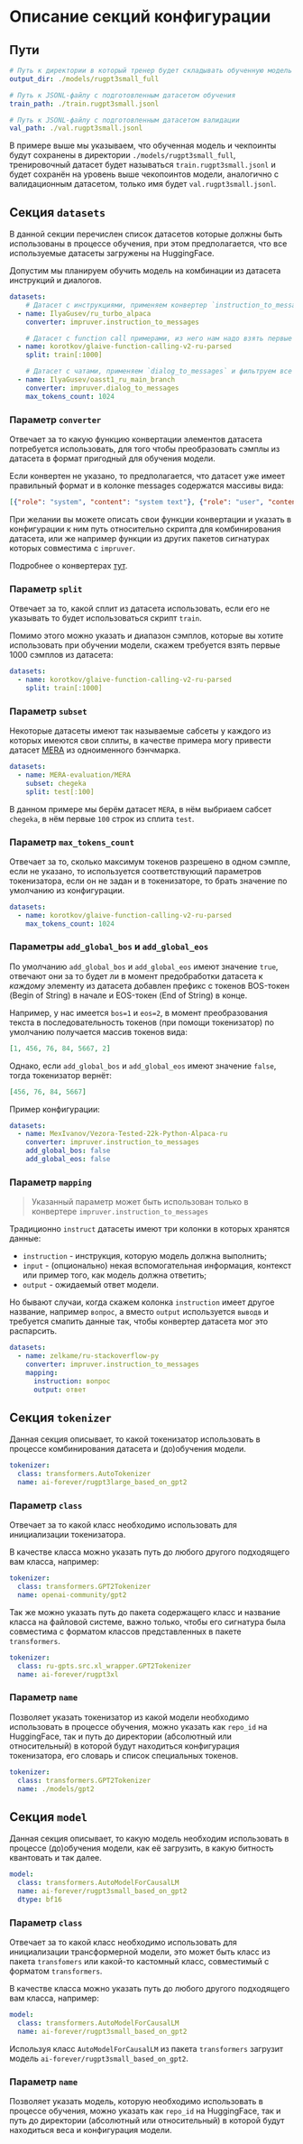 # Описание секций конфигурации

## Пути

```yml
# Путь к директории в который тренер будет складывать обученную модель и промежуточные результаты
output_dir: ./models/rugpt3small_full

# Путь к JSONL-файлу с подготовленным датасетом обучения
train_path: ./train.rugpt3small.jsonl

# Путь к JSONL-файлу с подготовленным датасетом валидации
val_path: ./val.rugpt3small.jsonl
```

В примере выше мы указываем, что обученная модель и чекпоинты будут сохранены в директории `./models/rugpt3small_full`,
тренировочный датасет будет называться `train.rugpt3small.jsonl` и будет сохранён на уровень выше чекопоинтов модели,
аналогично с валидационным датасетом, только имя будет `val.rugpt3small.jsonl`.

## Секция `datasets`

В данной секции перечислен список датасетов которые должны быть использованы в процессе обучения, при этом
предполагается, что все используемые датасеты загружены на HuggingFace.

Допустим мы планируем обучить модель на комбинации из датасета инструкций и диалогов.

```yaml
datasets:
    # Датасет с инструкциями, применяем конвертер `instruction_to_messages` 
  - name: IlyaGusev/ru_turbo_alpaca
    converter: impruver.instruction_to_messages

    # Датасет с function call примерами, из него нам надо взять первые 1000 элементов сплита train
  - name: korotkov/glaive-function-calling-v2-ru-parsed
    split: train[:1000]

    # Датасет с чатами, применяем `dialog_to_messages` и фильтруем все чаты, количество токенов в которых меньше 1024 токенов
  - name: IlyaGusev/oasst1_ru_main_branch
    converter: impruver.dialog_to_messages
    max_tokens_count: 1024
```

### Параметр `converter`

Отвечает за то какую функцию конвертации элементов датасета потребуется использовать, для того
чтобы преобразовать сэмплы из датасета в формат пригодный для обучения модели.

Если конвертен не указано, то предполагается, что датасет уже имеет правильный формат и в колонке messages содержатся
массивы вида:

```json lines
[{"role": "system", "content": "system text"}, {"role": "user", "content": "user text"}, {"role": "assistant", "content": "assistant text"}]
```

При желании вы можете описать свои функции конвертации и указать в конфигурации к ним путь относительно скрипта для
комбинирования датасета, или же например функции из других пакетов сигнатурах которых совместима с `impruver`.

Подробнее о конвертерах [тут](https://github.com/EvilFreelancer/impruver/wiki/Конвертер).

### Параметр `split`

Отвечает за то, какой сплит из датасета использовать, если его не указывать то будет использоваться скрипт `train`.

Помимо этого можно указать и диапазон сэмплов, которые вы хотите использовать при обучении модели, скажем требуется
взять первые 1000 сэмплов из датасета:

```yml
datasets:
  - name: korotkov/glaive-function-calling-v2-ru-parsed
    split: train[:1000]
```

### Параметр `subset`

Некоторые датасеты имеют так называемые сабсеты у каждого из которых имеются свои сплиты, в качестве примера
могу привести датасет [MERA](https://huggingface.co/datasets/MERA-evaluation/MERA) из одноименного бэнчмарка.

```yml
datasets:
  - name: MERA-evaluation/MERA
    subset: chegeka
    split: test[:100]
```

В данном примере мы берём датасет `MERA`, в нём выбриаем сабсет `chegeka`, в нём первые `100` строк из сплита `test`.

### Параметр `max_tokens_count`

Отвечает за то, сколько максимум токенов разрешено в одном сэмпле, если не указано, то используется соответствующий
параметров токенизатора, если он не задан и в токенизаторе, то брать значение по умолчанию из конфигурации.

```yaml
datasets:
  - name: korotkov/glaive-function-calling-v2-ru-parsed
    max_tokens_count: 1024
```

### Параметры `add_global_bos` и `add_global_eos`  

По умолчанию `add_global_bos` и `add_global_eos` имеют значение `true`, отвечают они за то будет ли в момент
предобработки датасета к _каждому_ элементу из датасета добавлен префикс с токенов BOS-токен (Begin of String)
в начале и EOS-токен (End of String) в конце.

Например, у нас имеется `bos=1` и `eos=2`, в момент преобразования текста в последовательность токенов
(при помощи токенизатор) по умолчанию получается массив токенов вида:

```json
[1, 456, 76, 84, 5667, 2]
```

Однако, если `add_global_bos` и `add_global_eos` имеют значение `false`, тогда токенизатор вернёт:

```json
[456, 76, 84, 5667]
```

Пример конфигурации:

```yml
datasets:
  - name: MexIvanov/Vezora-Tested-22k-Python-Alpaca-ru
    converter: impruver.instruction_to_messages
    add_global_bos: false
    add_global_eos: false
```

### Параметр `mapping`

> Указанный параметр может быть использован только в конвертере `impruver.instruction_to_messages` 

Традиционно `instruct` датасеты имеют три колонки в которых хранятся данные:

* `instruction` - инструкция, которую модель должна выполнить;
* `input` - (опционально) некая вспомогательная информация, контекст или пример того, как модель должна ответить; 
* `output` - ожидаемый ответ модели.

Но бывают случаи, когда скажем колонка `instruction` имеет другое название, например `вопрос`, а вместо `output`
используется `выводв` и требуется смапить данные так, чтобы конвертер датасета мог это распарсить.

```yml
datasets:
  - name: zelkame/ru-stackoverflow-py
    converter: impruver.instruction_to_messages
    mapping:
      instruction: вопрос
      output: ответ
```

## Секция `tokenizer`

Данная секция описывает, то какой токенизатор использовать в процессе комбинирования датасета и (до)обучения модели.

```yaml
tokenizer:
  class: transformers.AutoTokenizer
  name: ai-forever/rugpt3large_based_on_gpt2
```

### Параметр `class`

Отвечает за то какой класс необходимо использовать для инициализации токенизатора.

В качестве класса можно указать путь до любого другого подходящего вам класса, например:

```yaml
tokenizer:
  class: transformers.GPT2Tokenizer
  name: openai-community/gpt2
```

Так же можно указать путь до пакета содержащего класс и название класса на файловой системе, важно только, чтобы его
сигнатура была совместима с форматом классов представленных в пакете `transformers`. 

```yaml
tokenizer:
  class: ru-gpts.src.xl_wrapper.GPT2Tokenizer
  name: ai-forever/rugpt3xl
```

### Параметр `name`

Позволяет указать токенизатор из какой модели необходимо использовать в процессе обучения, можно указать
как `repo_id` на HuggingFace, так и путь до директории (абсолютный или относительный) в которой будут находиться
конфигурация токенизатора, его словарь и список специальных токенов.

```yaml
tokenizer:
  class: transformers.GPT2Tokenizer
  name: ./models/gpt2
```

## Секция `model`

Данная секция описывает, то какую модель необходим использовать в процессе (до)обучения модели, как её загрузить,
в какую битность квантовать и так далее.

```yml
model:
  class: transformers.AutoModelForCausalLM
  name: ai-forever/rugpt3small_based_on_gpt2
  dtype: bf16
```

### Параметр `class`

Отвечает за то какой класс необходимо использовать для инициализации трансформерной модели, это может быть класс
из пакета `transfomers` или какой-то кастомный класс, совместимый с форматом `transformers`.

В качестве класса можно указать путь до любого другого подходящего вам класса, например:

```yaml
model:
  class: transformers.AutoModelForCausalLM
  name: ai-forever/rugpt3small_based_on_gpt2
```

Используя класс `AutoModelForCausalLM` из пакета `transformers` загрузит модель `ai-forever/rugpt3small_based_on_gpt2`.

### Параметр `name`

Позволяет указать модель, которую необходимо использовать в процессе обучения, можно указать
как `repo_id` на HuggingFace, так и путь до директории (абсолютный или относительный) в которой будут находиться
веса и конфигурация модели.
